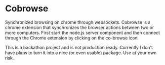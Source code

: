 Cobrowse
========

Synchronized browsing on chrome through websockets. Cobrowse is a chrome extension that synchronizes the browser actions between two or more computers. First start the node.js server component and then connect through the Chrome extension by clicking on the co-browse icon. 

This is a hackathon project and is not production ready. Currently I don't have plans to turn it into a nice (or even usable) package. Use at your own risk. 
